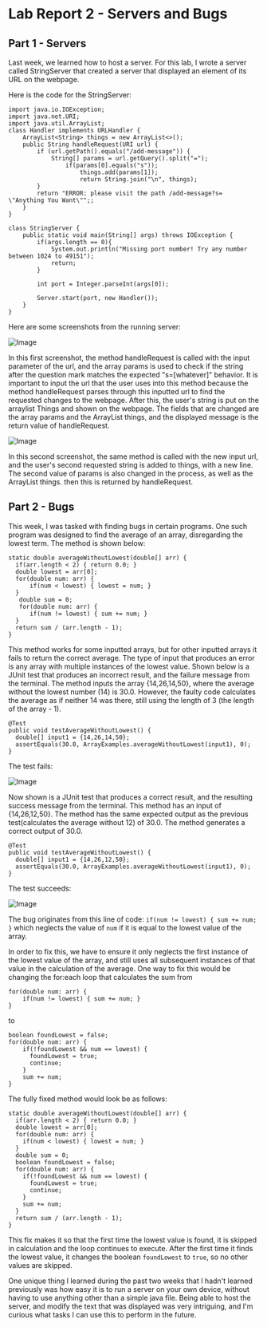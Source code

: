 # Lab Report 2 - Servers and Bugs

## Part 1 - Servers

Last week, we learned how to host a server. For this lab, I wrote a server called StringServer that created a server that displayed an element of its URL on the webpage.

Here is the code for the StringServer:
```
import java.io.IOException;
import java.net.URI;
import java.util.ArrayList;
class Handler implements URLHandler {
    ArrayList<String> things = new ArrayList<>();
    public String handleRequest(URI url) {
        if (url.getPath().equals("/add-message")) {
            String[] params = url.getQuery().split("=");
                if(params[0].equals("s"));
                    things.add(params[1]);  
                    return String.join("\n", things);
        }
        return "ERROR: please visit the path /add-message?s= \"Anything You Want\"";;
    }
}

class StringServer {
    public static void main(String[] args) throws IOException {
        if(args.length == 0){
            System.out.println("Missing port number! Try any number between 1024 to 49151");
            return;
        }

        int port = Integer.parseInt(args[0]);

        Server.start(port, new Handler());
    }
}
```
Here are some screenshots from the running server:

![Image](https://kabirvats.github.io/cse15L-report-2/server1.png)

In this first screenshot, the method handleRequest is called with the input parameter of the url, and the array params is used to check if the string after the question mark matches the expected "s=[whatever]" behavior. It is important to input the url that the user uses into this method because the method handleRequest parses through this inputted url to find the requested changes to the webpage. After this, the user's string is put on the arraylist Things and shown on the webpage. The fields that are changed are the array params and the ArrayList things, and the displayed message is the return value of handleRequest. 

![Image](https://kabirvats.github.io/cse15L-report-2/server2.png)

In this second screenshot, the same method is called with the new input url, and the user's second requested string is added to things, with a new line. The second value of params is also changed in the process, as well as the ArrayList things. then this is returned by handleRequest.

## Part 2 - Bugs

This week, I was tasked with finding bugs in certain programs. One such program was designed to find the average of an array, disregarding the lowest term. The method is shown below:
```
static double averageWithoutLowest(double[] arr) {
  if(arr.length < 2) { return 0.0; }
  double lowest = arr[0];
  for(double num: arr) {
      if(num < lowest) { lowest = num; }
  }
   double sum = 0;
   for(double num: arr) {
      if(num != lowest) { sum += num; }
  }
  return sum / (arr.length - 1);
}
```
This method works for some inputted arrays, but for other inputted arrays it fails to return the correct average. The type of input that produces an error is any array with multiple instances of the lowest value. Shown below is a JUnit test that produces an incorrect result, and the failure message from the terminal. The method inputs the array {14,26,14,50}, where the average without the lowest number (14) is 30.0. However, the faulty code calculates the average as if neither 14 was there, still using the length of 3 (the length of the array - 1).
```
@Test
public void testAverageWithoutLowest() {
  double[] input1 = {14,26,14,50};
  assertEquals(30.0, ArrayExamples.averageWithoutLowest(input1), 0);
}
```
The test fails:

![Image](https://kabirvats.github.io/cse15L-report-2/TestFailure.png)

Now shown is a JUnit test that produces a correct result, and the resulting success message from the terminal. This method has an input of {14,26,12,50}. The method has the same expected output as the previous test(calculates the average without 12) of 30.0. The method generates a correct output of 30.0.
```
@Test
public void testAverageWithoutLowest() {
  double[] input1 = {14,26,12,50};
  assertEquals(30.0, ArrayExamples.averageWithoutLowest(input1), 0);
}
```
The test succeeds:

![Image](https://kabirvats.github.io/cse15L-report-2/TestsSuccess.png)

The bug originates from this line of code: `if(num != lowest) { sum += num; }` which neglects the value of `num` if it is equal to the lowest value of the array. 

In order to fix this, we have to ensure it only neglects the first instance of the lowest value of the array, and still uses all subsequent instances of that value in the calculation of the average. One way to fix this would be changing the for:each loop that calculates the sum from
```
for(double num: arr) {
    if(num != lowest) { sum += num; }
}
```
to 
```
boolean foundLowest = false;
for(double num: arr) {
    if(!foundLowest && num == lowest) {
      foundLowest = true;
      continue;
    }
    sum += num;
}
```
The fully fixed method would look be as follows:
```
static double averageWithoutLowest(double[] arr) {
  if(arr.length < 2) { return 0.0; }
  double lowest = arr[0];
  for(double num: arr) {
    if(num < lowest) { lowest = num; }
  }
  double sum = 0;
  boolean foundLowest = false;
  for(double num: arr) {
    if(!foundLowest && num == lowest) {
      foundLowest = true;
      continue;
    }
    sum += num;
  }
  return sum / (arr.length - 1);
}
```

This fix makes it so that the first time the lowest value is found, it is skipped in calculation and the loop continues to execute. After the first time it finds the lowest value, it changes the boolean `foundLowest` to `true`, so no other values are skipped.

One unique thing I learned during the past two weeks that I hadn't learned previously was how easy it is to run a server on your own device, without having to use anything other than a simple java file. Being able to host the server, and modify the text that was displayed was very intriguing, and I'm curious what tasks I can use this to perform in the future.
